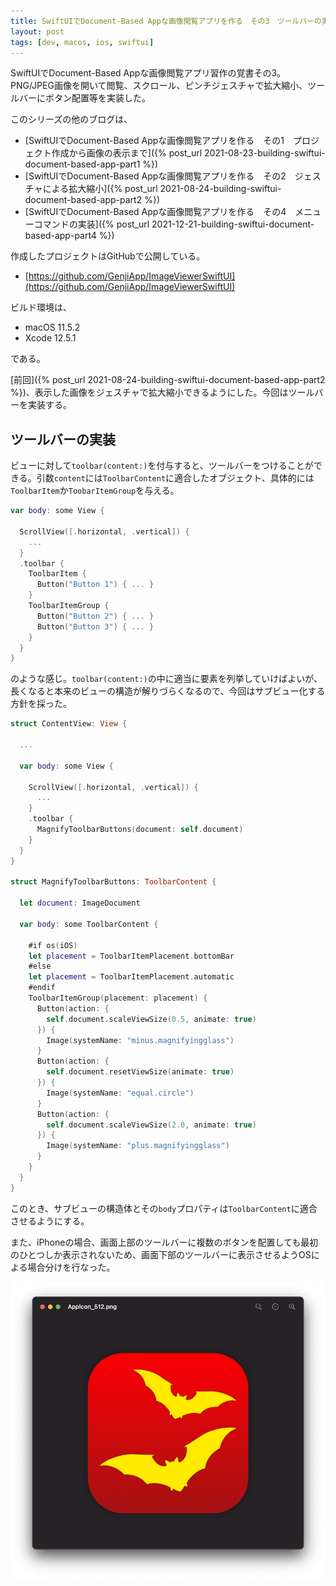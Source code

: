 ```yaml
---
title: SwiftUIでDocument-Based Appな画像閲覧アプリを作る　その3　ツールバーの実装
layout: post
tags: [dev, macos, ios, swiftui]
---
```


SwiftUIでDocument-Based Appな画像閲覧アプリ習作の覚書その3。PNG/JPEG画像を開いて閲覧、スクロール、ピンチジェスチャで拡大縮小、ツールバーにボタン配置等を実装した。

このシリーズの他のブログは、

- [SwiftUIでDocument-Based Appな画像閲覧アプリを作る　その1　プロジェクト作成から画像の表示まで]({% post_url 2021-08-23-building-swiftui-document-based-app-part1 %})
- [SwiftUIでDocument-Based Appな画像閲覧アプリを作る　その2　ジェスチャによる拡大縮小]({% post_url 2021-08-24-building-swiftui-document-based-app-part2 %})
- [SwiftUIでDocument-Based Appな画像閲覧アプリを作る　その4　メニューコマンドの実装]({% post_url 2021-12-21-building-swiftui-document-based-app-part4 %})

作成したプロジェクトはGitHubで公開している。

- [https://github.com/GenjiApp/ImageViewerSwiftUI](https://github.com/GenjiApp/ImageViewerSwiftUI)

ビルド環境は、

- macOS 11.5.2
- Xcode 12.5.1

である。

[前回]({% post_url 2021-08-24-building-swiftui-document-based-app-part2 %})、表示した画像をジェスチャで拡大縮小できるようにした。今回はツールバーを実装する。

## ツールバーの実装

ビューに対して`toolbar(content:)`を付与すると、ツールバーをつけることができる。引数`content`には`ToolbarContent`に適合したオブジェクト、具体的には`ToolbarItem`か`ToobarItemGroup`を与える。

```swift
var body: some View {

  ScrollView([.horizontal, .vertical]) {
    ...
  }
  .toolbar {
    ToolbarItem {
      Button("Button 1") { ... }
    }
    ToolbarItemGroup {
      Button("Button 2") { ... }
      Button("Button 3") { ... }
    }
  }
}
```

のような感じ。`toolbar(content:)`の中に適当に要素を列挙していけばよいが、長くなると本来のビューの構造が解りづらくなるので、今回はサブビュー化する方針を採った。

```swift
struct ContentView: View {

  ...

  var body: some View {

    ScrollView([.horizontal, .vertical]) {
      ...
    }
    .toolbar {
      MagnifyToolbarButtons(document: self.document)
    }
  }
}

struct MagnifyToolbarButtons: ToolbarContent {

  let document: ImageDocument

  var body: some ToolbarContent {

    #if os(iOS)
    let placement = ToolbarItemPlacement.bottomBar
    #else
    let placement = ToolbarItemPlacement.automatic
    #endif
    ToolbarItemGroup(placement: placement) {
      Button(action: {
        self.document.scaleViewSize(0.5, animate: true)
      }) {
        Image(systemName: "minus.magnifyingglass")
      }
      Button(action: {
        self.document.resetViewSize(animate: true)
      }) {
        Image(systemName: "equal.circle")
      }
      Button(action: {
        self.document.scaleViewSize(2.0, animate: true)
      }) {
        Image(systemName: "plus.magnifyingglass")
      }
    }
  }
}

```

このとき、サブビューの構造体とその`body`プロパティは`ToolbarContent`に適合させるようにする。

また、iPhoneの場合、画面上部のツールバーに複数のボタンを配置しても最初のひとつしか表示されないため、画面下部のツールバーに表示させるようOSによる場合分けを行なった。

![](/blog/img/20210826/01-toolbar.png)


